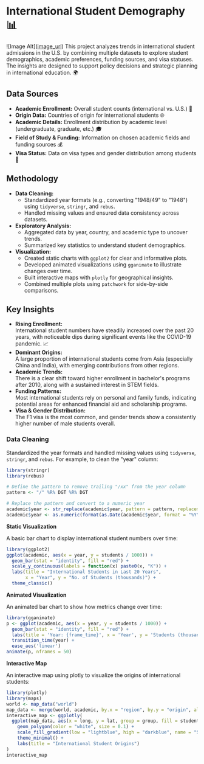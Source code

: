 # International Student Demography 📊

![Image Alt]([image_url](https://github.com/Sharad-Raina/International_Student_Demography/blob/12354ae6a21d5b3fa07611763cc0887496fed7a9/miniature-figures-world-map-representing-global-connectivity-diversity-geography-culture-population-ai-generated-357309140-ezgif.com-webp-to-jpg-converter.jpg
))
This project analyzes trends in international student admissions in the U.S. by combining multiple datasets to explore student demographics, academic preferences, funding sources, and visa statuses. The insights are designed to support policy decisions and strategic planning in international education. 🌍

## Data Sources
- **Academic Enrollment:** Overall student counts (international vs. U.S.) 🏫
- **Origin Data:** Countries of origin for international students 🌐
- **Academic Details:** Enrollment distribution by academic level (undergraduate, graduate, etc.) 🎓
- **Field of Study & Funding:** Information on chosen academic fields and funding sources 💰
- **Visa Status:** Data on visa types and gender distribution among students 🛂

## Methodology
- **Data Cleaning:**  
  - Standardized year formats (e.g., converting "1948/49" to "1948") using `tidyverse`, `stringr`, and `rebus`.  
  - Handled missing values and ensured data consistency across datasets.
- **Exploratory Analysis:**  
  - Aggregated data by year, country, and academic type to uncover trends.  
  - Summarized key statistics to understand student demographics.
- **Visualization:**  
  - Created static charts with `ggplot2` for clear and informative plots.
  - Developed animated visualizations using `gganimate` to illustrate changes over time.
  - Built interactive maps with `plotly` for geographical insights.
  - Combined multiple plots using `patchwork` for side-by-side comparisons.

## Key Insights
- **Rising Enrollment:**  
  International student numbers have steadily increased over the past 20 years, with noticeable dips during significant events like the COVID-19 pandemic. 📈
- **Dominant Origins:**  
  A large proportion of international students come from Asia (especially China and India), with emerging contributions from other regions.
- **Academic Trends:**  
  There is a clear shift toward higher enrollment in bachelor's programs after 2010, along with a sustained interest in STEM fields.
- **Funding Patterns:**  
  Most international students rely on personal and family funds, indicating potential areas for enhanced financial aid and scholarship programs.
- **Visa & Gender Distribution:**  
  The F1 visa is the most common, and gender trends show a consistently higher number of male students overall.


### Data Cleaning
Standardized the year formats and handled missing values using `tidyverse`, `stringr`, and `rebus`. For example, to clean the "year" column:
  
```r
library(stringr)
library(rebus)

# Define the pattern to remove trailing "/xx" from the year column
pattern <- "/" %R% DGT %R% DGT

# Replace the pattern and convert to a numeric year
academic$year <- str_replace(academic$year, pattern = pattern, replacement = "")
academic$year <- as.numeric(format(as.Date(academic$year, format = "%Y"), "%Y"))
```

**Static Visualization** 

A basic bar chart to display international student numbers over time:

```r
library(ggplot2)
ggplot(academic, aes(x = year, y = students / 1000)) +
  geom_bar(stat = "identity", fill = "red") +
  scale_y_continuous(labels = function(x) paste0(x, "K")) +
  labs(title = "International Students in Last 20 Years",
       x = "Year", y = "No. of Students (thousands)") +
  theme_classic()
```

**Animated Visualization**

An animated bar chart to show how metrics change over time:
```r
library(gganimate)
p <- ggplot(academic, aes(x = year, y = students / 1000)) +
  geom_bar(stat = "identity", fill = "red") +
  labs(title = 'Year: {frame_time}', x = 'Year', y = 'Students (thousands)') +
  transition_time(year) +
  ease_aes('linear')
animate(p, nframes = 50)
```

**Interactive Map**

An interactive map using plotly to visualize the origins of international students:
```r
library(plotly)
library(maps)
world <- map_data("world")
map_data <- merge(world, academic, by.x = "region", by.y = "origin", all.x = TRUE)
interactive_map <- ggplotly(
  ggplot(map_data, aes(x = long, y = lat, group = group, fill = students)) +
    geom_polygon(color = "white", size = 0.1) +
    scale_fill_gradient(low = "lightblue", high = "darkblue", name = "Students") +
    theme_minimal() +
    labs(title = "International Student Origins")
)
interactive_map
```








